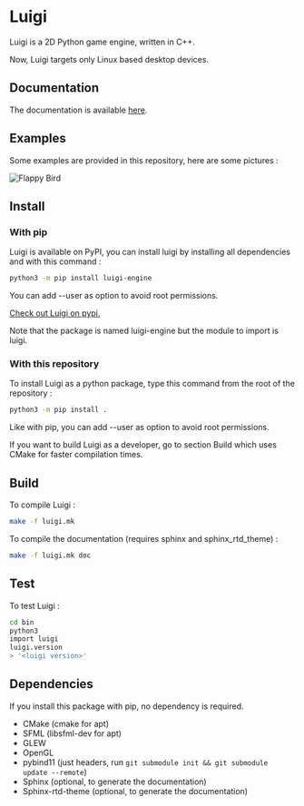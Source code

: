 # Luigi

Luigi is a 2D Python game engine, written in C++.

Now, Luigi targets only Linux based desktop devices.

## Documentation

The documentation is available [here](https://cc618.github.io/Luigi-Docs).

## Examples

Some examples are provided in this repository, here are some pictures :

![Flappy Bird](res/flappy.gif)

## Install

### With pip

Luigi is available on PyPI, you can install luigi by installing all dependencies and with this command :

```sh
python3 -m pip install luigi-engine
```

You can add --user as option to avoid root permissions.

[Check out Luigi on pypi.](https://pypi.org/project/luigi-engine)

Note that the package is named luigi-engine but the module to import is luigi.

### With this repository

To install Luigi as a python package, type this command from the root of the repository :

```sh
python3 -m pip install .
```

Like with pip, you can add --user as option to avoid root permissions.

If you want to build Luigi as a developer, go to section Build which uses CMake for faster compilation times.

## Build

To compile Luigi :

```sh
make -f luigi.mk
```

To compile the documentation (requires sphinx and sphinx_rtd_theme) :

```sh
make -f luigi.mk doc
```

## Test

To test Luigi :

```sh
cd bin
python3
import luigi
luigi.version
> '<luigi version>'
```

## Dependencies

If you install this package with pip, no dependency is required.

- CMake (cmake for apt)
- SFML (libsfml-dev for apt)
- GLEW
- OpenGL
- pybind11 (just headers, run ```git submodule init && git submodule update --remote```)
- Sphinx (optional, to generate the documentation)
- Sphinx-rtd-theme (optional, to generate the documentation)
